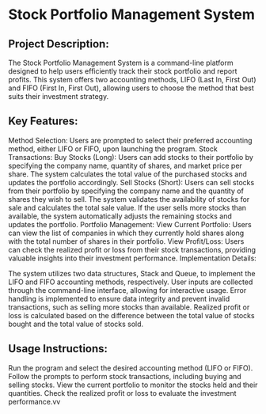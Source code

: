 # Stock Portfolio Management System

## Project Description:

The Stock Portfolio Management System is a command-line platform designed to help users efficiently track their stock portfolio and report profits. This system offers two accounting methods, LIFO (Last In, First Out) and FIFO (First In, First Out), allowing users to choose the method that best suits their investment strategy.

## Key Features:

Method Selection: Users are prompted to select their preferred accounting method, either LIFO or FIFO, upon launching the program.
Stock Transactions:
Buy Stocks (Long): Users can add stocks to their portfolio by specifying the company name, quantity of shares, and market price per share. The system calculates the total value of the purchased stocks and updates the portfolio accordingly.
Sell Stocks (Short): Users can sell stocks from their portfolio by specifying the company name and the quantity of shares they wish to sell. The system validates the availability of stocks for sale and calculates the total sale value. If the user sells more stocks than available, the system automatically adjusts the remaining stocks and updates the portfolio.
Portfolio Management:
View Current Portfolio: Users can view the list of companies in which they currently hold shares along with the total number of shares in their portfolio.
View Profit/Loss: Users can check the realized profit or loss from their stock transactions, providing valuable insights into their investment performance.
Implementation Details:

The system utilizes two data structures, Stack and Queue, to implement the LIFO and FIFO accounting methods, respectively.
User inputs are collected through the command-line interface, allowing for interactive usage.
Error handling is implemented to ensure data integrity and prevent invalid transactions, such as selling more stocks than available.
Realized profit or loss is calculated based on the difference between the total value of stocks bought and the total value of stocks sold.

## Usage Instructions:

Run the program and select the desired accounting method (LIFO or FIFO).
Follow the prompts to perform stock transactions, including buying and selling stocks.
View the current portfolio to monitor the stocks held and their quantities.
Check the realized profit or loss to evaluate the investment performance.vv
